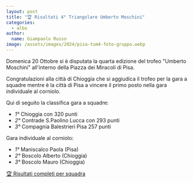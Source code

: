 ```yaml
---
layout: post
title: "🏆 Risultati 4° Triangolare Umberto Moschini"
categories: 
  - albo
author:
  name: Giampaolo Russo
image: /assets/images/2024/pisa-tum4-foto-gruppo.webp
---
```


Domenica 20 Ottobre si è disputata la quarta edizione del trofeo "Umberto Moschini" all'interno della Piazza dei Miracoli di Pisa.

<!-- more -->

Congratulazioni alla città di Chioggia che si aggiudica il trofeo per la gara a squadre mentre è la città di Pisa a vincere il primo posto nella gara individuale al corniolo.

Qui di seguito la classifica gara a squadre:

* *1°* Chioggia con 320 punti
* *2°* Contrade S.Paolino Lucca con 293 punti
* *3°* Compagnia Balestrieri Pisa 257 punti

Gara individuale al corniolo:

* *1°* Maniscalco Paola (Pisa)
* *2°* Boscolo Alberto (Chioggia)
* *3°* Boscolo Mauro (Chioggia)

[🏆 Risultati completi per squadra](/assets/files/2024/risultati_quarto_trofeo_moschini.pdf)
